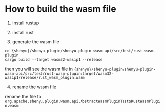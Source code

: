 # How to build the wasm file

1. install rustup

2. install rust

3. generate the wasm file

```shell
cd {shenyu}/shenyu-plugin/shenyu-plugin-wasm-api/src/test/rust-wasm-plugin
cargo build --target wasm32-wasip1 --release
```

then you will see the wasm file
in `{shenyu}/shenyu-plugin/shenyu-plugin-wasm-api/src/test/rust-wasm-plugin/target/wasm32-wasip1/release/rust_wasm_plugin.wasm`

4. rename the wasm file

rename the file to `org.apache.shenyu.plugin.wasm.api.AbstractWasmPluginTest$RustWasmPlugin.wasm`
